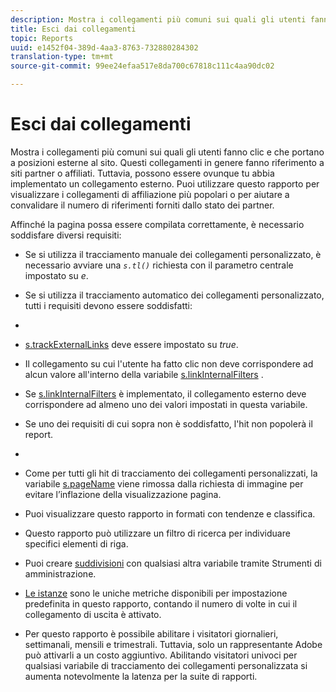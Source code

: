 ```yaml
---
description: Mostra i collegamenti più comuni sui quali gli utenti fanno clic e che portano a posizioni esterne al sito. Questi collegamenti in genere fanno riferimento a siti partner o affiliati. Tuttavia, possono essere ovunque tu abbia implementato un collegamento esterno. Puoi utilizzare questo rapporto per visualizzare i collegamenti di affiliazione più popolari o per aiutare a convalidare il numero di riferimenti forniti dallo stato dei partner.
title: Esci dai collegamenti
topic: Reports
uuid: e1452f04-389d-4aa3-8763-732880284302
translation-type: tm+mt
source-git-commit: 99ee24efaa517e8da700c67818c111c4aa90dc02

---
```



# Esci dai collegamenti

Mostra i collegamenti più comuni sui quali gli utenti fanno clic e che portano a posizioni esterne al sito. Questi collegamenti in genere fanno riferimento a siti partner o affiliati. Tuttavia, possono essere ovunque tu abbia implementato un collegamento esterno. Puoi utilizzare questo rapporto per visualizzare i collegamenti di affiliazione più popolari o per aiutare a convalidare il numero di riferimenti forniti dallo stato dei partner.

Affinché la pagina possa essere compilata correttamente, è necessario soddisfare diversi requisiti:

* Se si utilizza il tracciamento manuale dei collegamenti personalizzato, è necessario avviare una *`s.tl()`* richiesta con il parametro centrale impostato su *e*.

* Se si utilizza il tracciamento automatico dei collegamenti personalizzato, tutti i requisiti devono essere soddisfatti:
* 

   * [s.trackExternalLinks](https://marketing.adobe.com/resources/help/en_US/sc/implement/c_trackexlinks.html) deve essere impostato su *true*.

   * Il collegamento su cui l'utente ha fatto clic non deve corrispondere ad alcun valore all'interno della variabile [s.linkInternalFilters](https://marketing.adobe.com/resources/help/en_US/sc/implement/c_linkinfilters.html) .
   * Se [s.linkInternalFilters](https://marketing.adobe.com/resources/help/en_US/sc/implement/c_linkinfilters.html) è implementato, il collegamento esterno deve corrispondere ad almeno uno dei valori impostati in questa variabile.

* Se uno dei requisiti di cui sopra non è soddisfatto, l'hit non popolerà il report.

* 
* Come per tutti gli hit di tracciamento dei collegamenti personalizzati, la variabile [s.pageName](https://marketing.adobe.com/resources/help/en_US/sc/implement/c_pagename.html) viene rimossa dalla richiesta di immagine per evitare l’inflazione della visualizzazione pagina.
* Puoi visualizzare questo rapporto in formati con tendenze e classifica.
* Questo rapporto può utilizzare un filtro di ricerca per individuare specifici elementi di riga.
* Puoi creare [suddivisioni](/help/analyze/reports-analytics/reports-customize/breakdowns.md) con qualsiasi altra variabile tramite Strumenti di amministrazione.
* [Le istanze](/help/components/c-variables/c-metrics/metrics-instance.md) sono le uniche metriche disponibili per impostazione predefinita in questo rapporto, contando il numero di volte in cui il collegamento di uscita è attivato.
* Per questo rapporto è possibile abilitare i visitatori giornalieri, settimanali, mensili e trimestrali. Tuttavia, solo un rappresentante Adobe può attivarli a un costo aggiuntivo. Abilitando visitatori univoci per qualsiasi variabile di tracciamento dei collegamenti personalizzata si aumenta notevolmente la latenza per la suite di rapporti.

